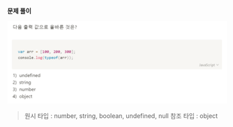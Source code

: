 **문제 풀이**

![이미지](../assets/images/result_03.PNG)

> 원시 타입 : number, string, boolean, undefined, null
> 참조 타입 : object
